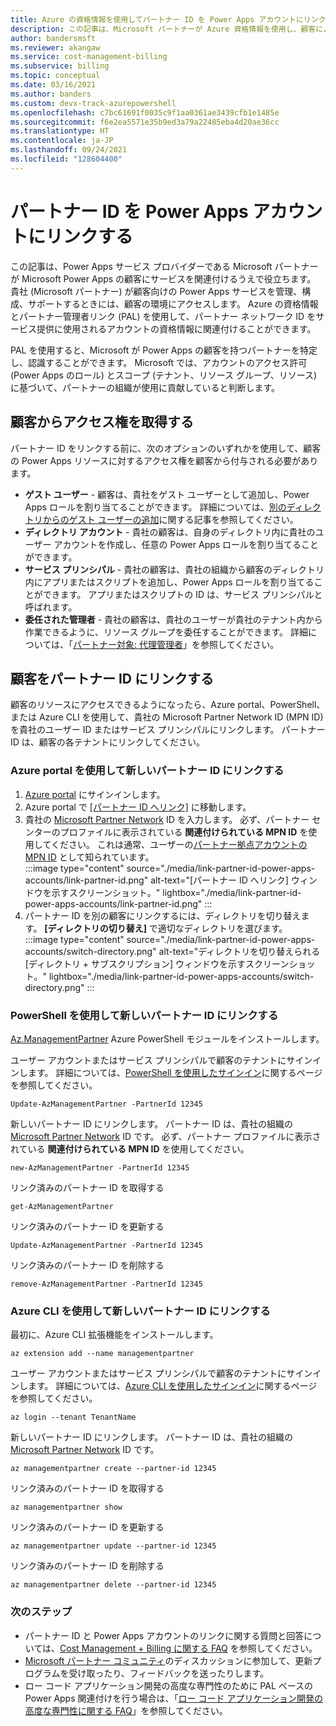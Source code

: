 ```yaml
---
title: Azure の資格情報を使用してパートナー ID を Power Apps アカウントにリンクする
description: この記事は、Microsoft パートナーが Azure 資格情報を使用し、顧客による Microsoft Power Apps の使用を支援する際に役立ちます。
author: bandersmsft
ms.reviewer: akangaw
ms.service: cost-management-billing
ms.subservice: billing
ms.topic: conceptual
ms.date: 03/16/2021
ms.author: banders
ms.custom: devx-track-azurepowershell
ms.openlocfilehash: c7bc61691f0035c9f1aa0361ae3439cfb1e1485e
ms.sourcegitcommit: f6e2ea5571e35b9ed3a79a22485eba4d20ae36cc
ms.translationtype: HT
ms.contentlocale: ja-JP
ms.lasthandoff: 09/24/2021
ms.locfileid: "128604400"
---
```

# <a name="link-a-partner-id-to-your-power-apps-accounts"></a>パートナー ID を Power Apps アカウントにリンクする

この記事は、Power Apps サービス プロバイダーである Microsoft パートナーが Microsoft Power Apps の顧客にサービスを関連付けるうえで役立ちます。 貴社 (Microsoft パートナー) が顧客向けの Power Apps サービスを管理、構成、サポートするときには、顧客の環境にアクセスします。 Azure の資格情報とパートナー管理者リンク (PAL) を使用して、パートナー ネットワーク ID をサービス提供に使用されるアカウントの資格情報に関連付けることができます。

PAL を使用すると、Microsoft が Power Apps の顧客を持つパートナーを特定し、認識することができます。 Microsoft では、アカウントのアクセス許可 (Power Apps のロール) とスコープ (テナント、リソース グループ、リソース) に基づいて、パートナーの組織が使用に貢献していると判断します。

## <a name="get-access-from-your-customer"></a>顧客からアクセス権を取得する

パートナー ID をリンクする前に、次のオプションのいずれかを使用して、顧客の Power Apps リソースに対するアクセス権を顧客から付与される必要があります。

- **ゲスト ユーザー** - 顧客は、貴社をゲスト ユーザーとして追加し、Power Apps ロールを割り当てることができます。 詳細については、[別のディレクトリからのゲスト ユーザーの追加](../../active-directory/external-identities/what-is-b2b.md)に関する記事を参照してください。
- **ディレクトリ アカウント** - 貴社の顧客は、自身のディレクトリ内に貴社のユーザー アカウントを作成し、任意の Power Apps ロールを割り当てることができます。
- **サービス プリンシパル** - 貴社の顧客は、貴社の組織から顧客のディレクトリ内にアプリまたはスクリプトを追加し、Power Apps ロールを割り当てることができます。 アプリまたはスクリプトの ID は、サービス プリンシパルと呼ばれます。
- **委任された管理者** - 貴社の顧客は、貴社のユーザーが貴社のテナント内から作業できるように、リソース グループを委任することができます。 詳細については、「[パートナー対象: 代理管理者](/power-platform/admin/for-partners-delegated-administrator)」を参照してください。

## <a name="link-customer-to-a-partner-id"></a>顧客をパートナー ID にリンクする

顧客のリソースにアクセスできるようになったら、Azure portal、PowerShell、または Azure CLI を使用して、貴社の Microsoft Partner Network ID (MPN ID) を貴社のユーザー ID またはサービス プリンシパルにリンクします。 パートナー ID は、顧客の各テナントにリンクしてください。

### <a name="use-the-azure-portal-to-link-to-a-new-partner-id"></a>Azure portal を使用して新しいパートナー ID にリンクする

1. [Azure portal](https://portal.azure.com) にサインインします。
1. Azure portal で [[パートナー ID へリンク]](https://portal.azure.com/#blade/Microsoft_Azure_Billing/managementpartnerblade) に移動します。
1. 貴社の [Microsoft Partner Network](https://partner.microsoft.com/) ID を入力します。 必ず、パートナー センターのプロファイルに表示されている **関連付けられている MPN ID** を使用してください。 これは通常、ユーザーの[パートナー拠点アカウントの MPN ID](/partner-center/account-structure) として知られています。  
    :::image type="content" source="./media/link-partner-id-power-apps-accounts/link-partner-id.png" alt-text="[パートナー ID へリンク] ウィンドウを示すスクリーンショット。" lightbox="./media/link-partner-id-power-apps-accounts/link-partner-id.png" :::
1. パートナー ID を別の顧客にリンクするには、ディレクトリを切り替えます。 **[ディレクトリの切り替え]** で適切なディレクトリを選びます。  
    :::image type="content" source="./media/link-partner-id-power-apps-accounts/switch-directory.png" alt-text="ディレクトリを切り替えられる [ディレクトリ + サブスクリプション] ウィンドウを示すスクリーンショット。" lightbox="./media/link-partner-id-power-apps-accounts/switch-directory.png" :::

### <a name="use-powershell-to-link-to-a-new-partner-id"></a>PowerShell を使用して新しいパートナー ID にリンクする

[Az.ManagementPartner](https://www.powershellgallery.com/packages/Az.ManagementPartner/) Azure PowerShell モジュールをインストールします。

ユーザー アカウントまたはサービス プリンシパルで顧客のテナントにサインインします。 詳細については、[PowerShell を使用したサインイン](/powershell/azure/authenticate-azureps)に関するページを参照してください。

```azurepowershell-interactive
Update-AzManagementPartner -PartnerId 12345
```

新しいパートナー ID にリンクします。 パートナー ID は、貴社の組織の [Microsoft Partner Network](https://partner.microsoft.com/) ID です。 必ず、パートナー プロファイルに表示されている **関連付けられている MPN ID** を使用してください。

```azurepowershell-interactive
new-AzManagementPartner -PartnerId 12345
```

リンク済みのパートナー ID を取得する

```azurepowershell-interactive
get-AzManagementPartner
```

リンク済みのパートナー ID を更新する

```azurepowershell-interactive
Update-AzManagementPartner -PartnerId 12345
```

リンク済みのパートナー ID を削除する

```azurepowershell-interactive
remove-AzManagementPartner -PartnerId 12345
```

### <a name="use-the-azure-cli-to-link-to-a-new-partner-id"></a>Azure CLI を使用して新しいパートナー ID にリンクする

最初に、Azure CLI 拡張機能をインストールします。

```azurecli-interactive
az extension add --name managementpartner
```

ユーザー アカウントまたはサービス プリンシパルで顧客のテナントにサインインします。 詳細については、[Azure CLI を使用したサインイン](/cli/azure/authenticate-azure-cli)に関するページを参照してください。

```azurecli-interactive
az login --tenant TenantName
```

新しいパートナー ID にリンクします。 パートナー ID は、貴社の組織の [Microsoft Partner Network](https://partner.microsoft.com/) ID です。

```azurecli-interactive
az managementpartner create --partner-id 12345
```

リンク済みのパートナー ID を取得する

```azurecli-interactive
az managementpartner show
```

リンク済みのパートナー ID を更新する

```azurecli-interactive
az managementpartner update --partner-id 12345
```

リンク済みのパートナー ID を削除する

```azurecli-interactive
az managementpartner delete --partner-id 12345
```

### <a name="next-steps"></a>次のステップ

- パートナー ID と Power Apps アカウントのリンクに関する質問と回答については、[Cost Management + Billing に関する FAQ](../cost-management-billing-faq.yml) を参照してください。
- [Microsoft パートナー コミュニティ](https://aka.ms/PALdiscussion)のディスカッションに参加して、更新プログラムを受け取ったり、フィードバックを送ったりします。
- ロー コード アプリケーション開発の高度な専門性のために PAL ベースの Power Apps 関連付けを行う場合は、「[ロー コード アプリケーション開発の高度な専門性に関する FAQ](https://assetsprod.microsoft.com/mpn/faq-low-code-app-development-advanced-specialization.pdf)」を参照してください。
